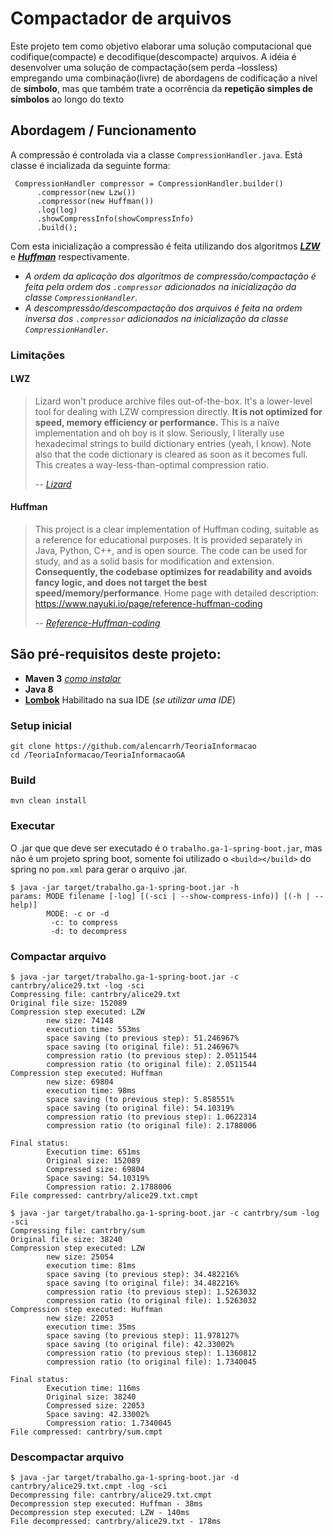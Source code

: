 # Compactador de arquivos

Este projeto tem como objetivo elaborar uma solução computacional que codifique(compacte) e decodifique(descompacte) arquivos.
A idéia é desenvolver uma solução de compactação(sem perda –lossless) empregando uma combinação(livre) de abordagens de codificação a nível de **símbolo**, mas que  também trate a ocorrência da **repetição simples de símbolos** ao longo do texto


## Abordagem / Funcionamento

A compressão é controlada via a classe `CompressionHandler.java`. Está classe é incializada da seguinte forma:
```
 CompressionHandler compressor = CompressionHandler.builder()
      .compressor(new Lzw())
      .compressor(new Huffman())
      .log(log)
      .showCompressInfo(showCompressInfo)
      .build();
```

Com esta inicialização a compressão é feita utilizando dos algoritmos ***[LZW](https://github.com/lambdacasserole/lizard)*** e ***[Huffman](https://github.com/nayuki/Reference-Huffman-coding)*** respectivamente.

* *A ordem da aplicação dos algoritmos de compressão/compactação é feita pela ordem dos `.compressor` adicionados na inicialização da classe `CompressionHandler`.*
* *A descompressão/descompactação dos arquivos é feita na ordem inversa dos `.compressor` adicionados na inicialização da classe `CompressionHandler`.*

### Limitações

#### LWZ
>Lizard won't produce archive files out-of-the-box. It's a lower-level tool for dealing with LZW compression directly. **It is not optimized for speed, memory efficiency or performance.** This is a naïve implementation and oh boy is it slow. Seriously, I literally use hexadecimal strings to build dictionary entries (yeah, I know). Note also that the code dictionary is cleared as soon as it becomes full. This creates a way-less-than-optimal compression ratio.
>
> -- <cite>[Lizard][1]</cite>

#### Huffman
> This project is a clear implementation of Huffman coding, suitable as a reference for educational purposes. It is provided separately in Java, Python, C++, and is open source. The code can be used for study, and as a solid basis for modification and extension. **Consequently, the codebase optimizes for readability and avoids fancy logic, and does not target the best speed/memory/performance**. Home page with detailed description: https://www.nayuki.io/page/reference-huffman-coding
>
> -- <cite>[Reference-Huffman-coding][2]</cite>

[1]:https://github.com/lambdacasserole/lizard
[2]:https://github.com/nayuki/Reference-Huffman-coding


 
## São pré-requisitos deste projeto:
* **Maven 3** *[como instalar](https://www.mkyong.com/maven/how-to-install-maven-in-windows/)*
* **Java 8**
* **[Lombok](https://projectlombok.org/)** Habilitado na sua IDE (*se utilizar uma IDE*)

### Setup inicial
```
git clone https://github.com/alencarrh/TeoriaInformacao
cd /TeoriaInformacao/TeoriaInformacaoGA
```

### Build
```
mvn clean install
```

### Executar
O .jar que que deve ser executado é o `trabalho.ga-1-spring-boot.jar`, mas não é um projeto spring boot, somente foi utilizado o `<build></build>` do spring no `pom.xml` para gerar o arquivo .jar.

```
$ java -jar target/trabalho.ga-1-spring-boot.jar -h
params: MODE filename [-log] [(-sci | --show-compress-info)] [(-h | --help)]
        MODE: -c or -d
         -c: to compress
         -d: to decompress
```

### Compactar arquivo
```
$ java -jar target/trabalho.ga-1-spring-boot.jar -c cantrbry/alice29.txt -log -sci
Compressing file: cantrbry/alice29.txt
Original file size: 152089
Compression step executed: LZW
        new size: 74148
        execution time: 553ms
        space saving (to previous step): 51.246967%
        space saving (to original file): 51.246967%
        compression ratio (to previous step): 2.0511544
        compression ratio (to original file): 2.0511544
Compression step executed: Huffman
        new size: 69804
        execution time: 98ms
        space saving (to previous step): 5.858551%
        space saving (to original file): 54.10319%
        compression ratio (to previous step): 1.0622314
        compression ratio (to original file): 2.1788006

Final status:
        Execution time: 651ms
        Original size: 152089
        Compressed size: 69804
        Space saving: 54.10319%
        Compression ratio: 2.1788006
File compressed: cantrbry/alice29.txt.cmpt
```


```
$ java -jar target/trabalho.ga-1-spring-boot.jar -c cantrbry/sum -log -sci
Compressing file: cantrbry/sum
Original file size: 38240
Compression step executed: LZW
        new size: 25054
        execution time: 81ms
        space saving (to previous step): 34.482216%
        space saving (to original file): 34.482216%
        compression ratio (to previous step): 1.5263032
        compression ratio (to original file): 1.5263032
Compression step executed: Huffman
        new size: 22053
        execution time: 35ms
        space saving (to previous step): 11.978127%
        space saving (to original file): 42.33002%
        compression ratio (to previous step): 1.1360812
        compression ratio (to original file): 1.7340045

Final status:
        Execution time: 116ms
        Original size: 38240
        Compressed size: 22053
        Space saving: 42.33002%
        Compression ratio: 1.7340045
File compressed: cantrbry/sum.cmpt
```

### Descompactar arquivo
```
$ java -jar target/trabalho.ga-1-spring-boot.jar -d cantrbry/alice29.txt.cmpt -log -sci
Decompressing file: cantrbry/alice29.txt.cmpt
Decompression step executed: Huffman - 38ms
Decompression step executed: LZW - 140ms
File decompressed: cantrbry/alice29.txt - 178ms
```
